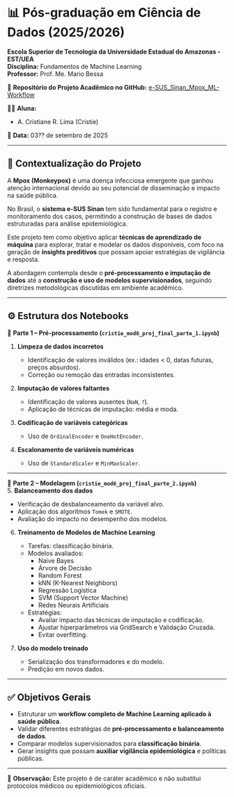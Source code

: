 # 📊 Pós-graduação em Ciência de Dados (2025/2026)  

**Escola Superior de Tecnologia da Universidade Estadual do Amazonas - EST/UEA**  
**Disciplina:** Fundamentos de Machine Learning  
**Professor:** Prof. Me. Mario Bessa  

📂 **Repositório do Projeto Acadêmico no GitHub:** [e-SUS_Sinan_Mpox_ML-Workflow](https://github.com/Cristie-Lima/e-SUS_Sinan_Mpox_ML-Workflow)  

👩‍🎓 **Aluna:**  
- A. Cristiane R. Lima (Cristie)  

📅 **Data:** 03?? de setembro de 2025  

---

## 📌 Contextualização do Projeto

A **Mpox (Monkeypox)** é uma doença infecciosa emergente que ganhou atenção internacional devido ao seu potencial de disseminação e impacto na saúde pública.  

No Brasil, o **sistema e-SUS Sinan** tem sido fundamental para o registro e monitoramento dos casos, permitindo a construção de bases de dados estruturadas para análise epidemiológica.  

Este projeto tem como objetivo aplicar **técnicas de aprendizado de máquina** para explorar, tratar e modelar os dados disponíveis, com foco na geração de **insights preditivos** que possam apoiar estratégias de vigilância e resposta.  

A abordagem contempla desde o **pré-processamento e imputação de dados** até a **construção e uso de modelos supervisionados**, seguindo diretrizes metodológicas discutidas em ambiente acadêmico.

---

## ⚙️ Estrutura dos Notebooks

🔹 **Parte 1 – Pré-processamento (`cristie_mod6_proj_final_parte_1.ipynb`)**  
1. **Limpeza de dados incorretos**  
   - Identificação de valores inválidos (ex.: idades < 0, datas futuras, preços absurdos).  
   - Correção ou remoção das entradas inconsistentes.  

2. **Imputação de valores faltantes**  
   - Identificação de valores ausentes (`NaN`, `?`).  
   - Aplicação de técnicas de imputação: média e moda.  

3. **Codificação de variáveis categóricas**  
   - Uso de `OrdinalEncoder` e `OneHotEncoder`.  

4. **Escalonamento de variáveis numéricas**  
   - Uso de `StandardScaler` e `MinMaxScaler`.  

---

🔹 **Parte 2 – Modelagem (`cristie_mod6_proj_final_parte_2.ipynb`)**  
5. **Balanceamento dos dados**  
   - Verificação de desbalanceamento da variável alvo.  
   - Aplicação dos algoritmos `Tomek` e `SMOTE`.  
   - Avaliação do impacto no desempenho dos modelos.  

6. **Treinamento de Modelos de Machine Learning**  
   - Tarefas: classificação binária.  
   - Modelos avaliados:  
     - Naive Bayes  
     - Árvore de Decisão  
     - Random Forest  
     - kNN (K-Nearest Neighbors)  
     - Regressão Logística  
     - SVM (Support Vector Machine)  
     - Redes Neurais Artificiais  
   - Estratégias:  
     - Avaliar impacto das técnicas de imputação e codificação.  
     - Ajustar hiperparâmetros via GridSearch e Validação Cruzada.  
     - Evitar overfitting.  

7. **Uso do modelo treinado**  
   - Serialização dos transformadores e do modelo.  
   - Predição em novos dados.  

---

## ✅ Objetivos Gerais
- Estruturar um **workflow completo de Machine Learning aplicado à saúde pública**.  
- Validar diferentes estratégias de **pré-processamento e balanceamento de dados**.  
- Comparar modelos supervisionados para **classificação binária**.  
- Gerar insights que possam **auxiliar vigilância epidemiológica** e políticas públicas.  

---

📌 **Observação:** Este projeto é de caráter acadêmico e não substitui protocolos médicos ou epidemiológicos oficiais.  


